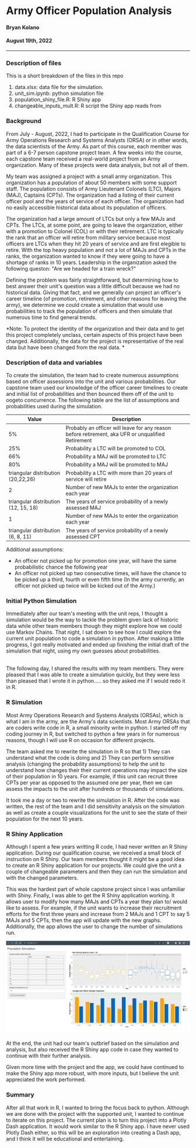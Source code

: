 # Army Officer Population Analysis
#### Bryan Kolano
#### August 19th, 2022
---

### Description of files
This is a short breakdown of the files in this repo

1. data.xlsx: data file for the simulation.
2. unit_sim.ipynb: python simulation file
3. population_shiny_file.R: R Shiny app
4. changeable_inputs_mult.R: R script the Shiny app reads from 

### Background

From July - August, 2022, I had to participate in the Qualification Course for Army Operations Research and Systems Analysts (ORSA) or in other words, the data scientists of the Army.  As part of this course, each member was part of a 6-7 person capstone project team.  A few weeks into the course, each capstone team received a real-world project from an Army organization.  Many of these projects were data analysis, but not all of them.  <br>

My team was assigned a project with a small army organization.  This organization has a population of about 50 members with some support staff.  The population consists of Army Lieutenant Colonels (LTC), Majors (MAJ), Captains (CPTs).  The organization had a listing of their current officer pool and the years of service of each officer.  The organization had no easily accessible historical data about its population of officers.  <br>

The organization had a large amount of LTCs but only a few MAJs and CPTs.  The LTCs, at some point, are going to leave the organization, either with a promotion to Colonel  (COL) or with their retirement.  LTC is typically the rank that an officer will retire from military service because most officers are LTCs when they hit 20 years of service and are first elegible to retire.  With the top heavy population and not a lot of MAJs and CPTs in the ranks, the organization wanted to know if they were going to have a shortage of ranks in 10 years.  Leadership in the organization asked the following queston: "Are we headed for a train wreck?"  <br>

Defining the problem was fairly straightforward, but determining how to best answer their unit's question was a little difficult because we had no historical data.  Giving that fact, and we generally can project an officer's career timeline (of promotion, retirement, and other reasons for leaving the army), we determine we could create a simulation that would use probabilities to track the population of officers and then simulate that numerous time to find general trends.

*Note: To protect the identity of the organization and their data and to get this project completely unclass, certain aspects of this project have been changed.  Additionally, the data for the project is representative of the real data but have been changed from the real data. *   

### Description of data and variables
To create the simulation, the team had to create numerous assumptions based on officer assessions into the unit and various probabilities.  Our capstone team used our knowledge of the officer career timelines to create and initial list of probabilities and then bounced them off of the unit to oogeto concurrence.  The following table are the list of assumptions and probabilities used during the simulation.

| Value | Description |
| ----------- | ----------- |
| 5% | Probably an officer will leave for any reason before retirement, aka UFR or unqualified Retirement |
| 25% | Probability a LTC will be promoted to COL |
|66% | Probability a MAJ will be promoted to LTC|
|80% | Probability a MAJ will be promoted to MAJ|
| triangular distribution (20,22,26)|Probability a LTC with more than 20 years of service will retire|
| 2 | Number of new MAJs to enter the organization each year
|triangular distribution (12, 15, 18)| The years of service probability of a newly assessed MAJ|
| 1 | Number of new MAJs to enter the organization each year|
|triangular distribution (6, 8, 11)| The years of service probability of a newly assessed CPT|

Additional assumptions:
- An officer not picked up for promotion one year, will have the same probabilistic chance the following year
- An officer not picked up two consecutive times, will have the chance to be picked up a third, fourth or even fifth time (In the army currently, an officer not picked up twice will be kicked out of the Army.)


### Initial Python Simulation

Immediately after our team's meeting with the unit reps, I thought a simulation would be the way to tackle the problem given lack of historic data while other team members though they might explore how we could use Markov Chains.  That night, I sat down to see how I could explore the current unit population to code a simulation in python.  After making a little progress, I got really motivated and ended up finishing the initial draft of the simulation that night, using my own guesses about probabilities.  
<br>

The following day, I shared the results with my team members.  They were pleased that I was able to create a simulation quickly, but they were less than pleased that I wrote it in python..... so they asked me if I would redo it in R.

### R Simulation
Most Army Operations Research and Systems Analysts (ORSAs), which is what I am in the army, are the Army's data scientists.  Most Army ORSAs that are coders write code in R, a small minority write in python.  I started off my coding journey in R, but switched to python a few years in for numerous reasons, though I will use R on occasion for different projects.  <br>

The team asked me to rewrite the simulation in R so that 1) They can understand what the code is doing and 2) They can perform sensitive analysis (changing the probability assumptions) to help the unit to understand how changes their their current operations may impact the size of their population in 10 years.  For example, if this unit can recruit three CPTs per year as opposed to the assumed one per year, then we can assess the impacts to the unit after hundreds or thousands of simulations.  <br>

It took me a day or two to rewrite the simulation in R.  After the code was written, the rest of the team and I did sensitivity analysis on the simulation as well as create a couple visualizations for the unit to see the state of their population for the next 10 years.  

### R Shiny Application
Although I spent a few years writting R code, I had never written an R Shiny application.  During our qualification course, we received a small block of instruction on R Shiny.  Our team members thought it might be a good idea to create an R Shiny application for our projects.  We could give the unit a couple of changeable parameters and then they can run the simulation and with the changed parameters.

This was the hardest part of whole capstone project since I was unfamiliar with Shiny.  Finally, I was able to get the R Shiny application working. It allows user to modify how many MAJs and CPTs a year they plan to/ would like to assess.  For example, if the unit wants to increase their recruitment efforts for the first three years and increase from 2 MAJs and 1 CPT to say 5 MAJs and 5 CPTs, then the app will update with the new graphs.  Additionally, the app allows the user to change the number of simulations run.  

![Shiny Screengrab](https://github.com/bryankolano/unit_sim/blob/master/shiny_grab.JPG)

At the end, the unit had our team's outbrief based on the simulation and analysis, but also received the R Shiny app code in case they wanted to continue with their further analysis.  

Given more time with the project and the app, we could have continued to make the Shiny app more robust, with more inputs, but I believe the unit appreciated the work performed.


### Summary

After all that work in R, I wanted to bring the focus back to python.  Although we are done with the project with the supported unit, I wanted to continue to iterate on this project.  The current plan is to turn this project into a Plotly Dash application.  It would work similar to the R Shiny app.  I have never used Plotly Dash either, so this will be an exploration into creating a Dash app, and I think it will be educational and entertaining.
